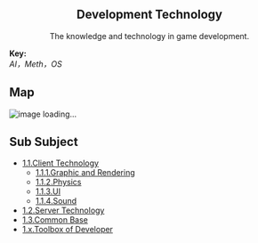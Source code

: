 <h2 align="center">Development Technology</h2>
<p align="center">The knowledge and technology in game development.</p>

**Key:**<br/>
*AI，Meth，OS*

## Map
![image loading...](https://github.com/gonglei007/GameDevMind/blob/main/exports/1.开发技术.png?raw=true)

## Sub Subject
* [1.1.Client Technology](https://github.com/gonglei007/GameDevMind/blob/main/mds/1.1.客户端技术.md)
    * [1.1.1.Graphic and Rendering](https://github.com/gonglei007/GameDevMind/blob/main/mds/1.1.1.图形与渲染.md)
    * [1.1.2.Physics](https://github.com/gonglei007/GameDevMind/blob/main/mds/1.1.2.物理.md)
    * [1.1.3.UI](https://github.com/gonglei007/GameDevMind/blob/main/mds/1.1.3.UI.md)
    * [1.1.4.Sound](https://github.com/gonglei007/GameDevMind/blob/main/mds/1.1.4.声音.md)
* [1.2.Server Technology](https://github.com/gonglei007/GameDevMind/blob/main/mds/1.2.服务端技术.md)
* [1.3.Common Base](https://github.com/gonglei007/GameDevMind/blob/main/mds/1.3.通用基础.md)
* [1.x.Toolbox of Developer](https://github.com/gonglei007/GameDevMind/blob/main/mds/1.x.开发者工具箱.md)
